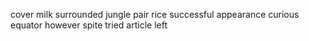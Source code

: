 cover milk surrounded jungle pair rice successful appearance curious equator however spite tried article left